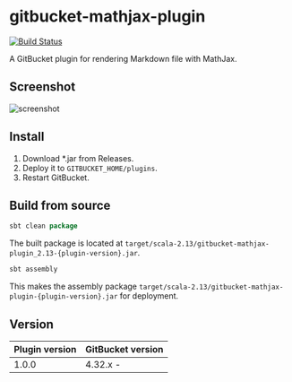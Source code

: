 # gitbucket-mathjax-plugin

[![Build Status](https://travis-ci.org/onukura/gitbucket-mathjax-plugin.svg?branch=master)](https://travis-ci.org/onukura/gitbucket-mathjax-plugin)

A GitBucket plugin for rendering Markdown file with MathJax.

## Screenshot

![screenshot](https://github.com/onukura/gitbucket-mathjax-plugin/blob/assets/screenshot.png?raw=true)


## Install

1. Download *.jar from Releases.
2. Deploy it to `GITBUCKET_HOME/plugins`.
3. Restart GitBucket.

## Build from source

```sbt
sbt clean package
```

The built package is located at
`target/scala-2.13/gitbucket-mathjax-plugin_2.13-{plugin-version}.jar`.

```sbt
sbt assembly
```

This makes the assembly package
`target/scala-2.13/gitbucket-mathjax-plugin-{plugin-version}.jar`
for deployment.

## Version

Plugin version|GitBucket version
:---|:---
1.0.0 |4.32.x -
